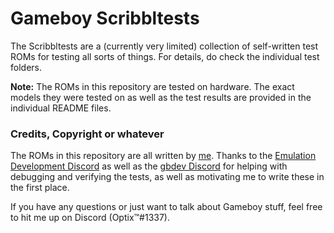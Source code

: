 # Gameboy Scribbltests

The Scribbltests are a (currently very limited) collection of self-written test ROMs for testing all sorts of things. For details, do check the individual test folders.

**Note:** The ROMs in this repository are tested on hardware. The exact models they were tested on as well as the test results are provided in the individual README files.

### Credits, Copyright or whatever

The ROMs in this repository are all written by [me](https://github.com/Hacktix). Thanks to the [Emulation Development Discord](https://discord.gg/7nuaqZ2) as well as the [gbdev Discord](https://discord.gg/gpBxq85) for helping with debugging and verifying the tests, as well as motivating me to write these in the first place.

If you have any questions or just want to talk about Gameboy stuff, feel free to hit me up on Discord (Optix™#1337).
